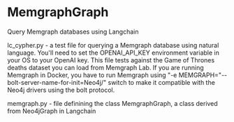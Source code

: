 # MemgraphGraph
Query Memgraph databases using Langchain

lc_cypher.py - a test file for querying a Memgraph database using natural language. You'll need to set the OPENAI_API_KEY environment variable in your OS to your OpenAI key. This file tests against the Game of Thrones deaths dataset you can load from Memgraph Lab.
If you are running Memgraph in Docker, you have to run Memgraph using "-e MEMGRAPH="--bolt-server-name-for-init=Neo4j/" switch to make it compatible with the Neo4j drivers using the bolt protocol. 

memgraph.py - file definining the class MemgraphGraph, a class derived from Neo4jGraph in Langchain
